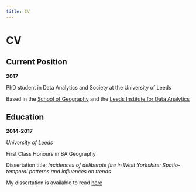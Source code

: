 ```yaml
---
title: CV
---
```


# CV

## Current Position

**2017**

PhD student in Data Analytics and Society at the University of Leeds 

Based in the [School of Geography](https://www.geog.leeds.ac.uk) and the [Leeds Institute for Data Analytics](http://lida.leeds.ac.uk)


## Education

**2014-2017**

*University of Leeds*

First Class Honours in BA Geography 

Dissertation title: *Incidences of deliberate fire in West Yorkshire: Spatio-temporal patterns and influences on trends* 

My dissertation is available to read [here](https://github.com/annabelelizabethwhipp/Undergraduate-Dissertation)



